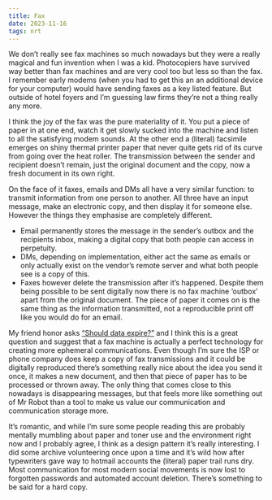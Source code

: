 ```yaml
---
title: Fax
date: 2023-11-16
tags: nrt
---
```


We don’t really see fax machines so much nowadays but they were a really magical and fun invention when I was a kid. Photocopiers have survived way better than fax machines and are very cool too but less so than the fax. I remember early modems (when you had to get this an an additional device for your computer) would have sending faxes as a key listed feature. But outside of hotel foyers and I’m guessing law firms they’re not a thing really any more.

I think the joy of the fax was the pure materiality of it. You put a piece of paper in at one end, watch it get slowly sucked into the machine and listen to all the satisfying modem sounds. At the other end a (literal) facsimile emerges on shiny thermal printer paper that never quite gets rid of its curve from going over the heat roller. The transmission between the sender and recipient doesn’t remain, just the original document and the copy, now a fresh document in its own right.

On the face of it faxes, emails and DMs all have a very similar function: to transmit information from one person to another. All three have an input message, make an electronic copy, and then display it for someone else. However the things they emphasise are completely different.

* Email permanently stores the message in the sender’s outbox and the recipients inbox, making a digital copy that both people can access in perpetuity.
* DMs, depending on implementation, either act the same as emails or only actually exist on the vendor’s remote server and what both people see is a copy of this.
* Faxes however delete the transmission after it’s happened. Despite them being possible to be sent digitally now there is no fax machine ‘outbox’ apart from the original document. The piece of paper it comes on is the same thing as the information transmitted, not a reproducible print off like you would do for an email.

My friend honor asks [“Should data expire?”](https://hnr.fyi/should_data_expire.html) and I think this is a great question and suggest that a fax machine is actually a perfect technology for creating more ephemeral communications. Even though I’m sure the ISP or phone company does keep a copy of fax transmissions and it could be digitally reproduced there’s something really nice about the idea you send it once, it makes  a new document, and then that piece of paper has to be processed or thrown away. The only thing that comes close to this nowadays is disappearing messages, but that feels more like something out of Mr Robot than a tool to make us value our communication and communication storage more.

It’s romantic, and while I’m sure some people reading this are probably mentally mumbling about paper and toner use and the environment right now and I probably agree, I think as a design pattern it’s really interesting. I did some archive volunteering once upon a time and it’s wild how after typewriters gave way to hotmail accounts the (literal) paper trail runs dry. Most communication for most modern social movements is now lost to forgotten passwords and automated account deletion. There’s something to be said for a hard copy.
